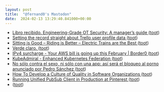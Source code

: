 ```yaml
---
layout: post
title:  "@fernand0's Mastodon"
date:  2024-02-13 13:29:40.841000+00:00
---
```

*  [Libro recibido. Engineering-Grade OT Security: A manager’s guide ](https://fotografiasenmovimiento.wordpress.com/2024/02/13/libro-recibido-engineering-grade-ot-security-a-managers-guide) ([toot](https://mastodon.social/@fernand0/111924411160407524))
*  [Setting the record straight about Trello user profile data ](https://community.atlassian.com/t5/Trello-articles/Setting-the-record-straight-about-Trello-user-profile-data/ba-p/258725) ([toot](https://mastodon.social/@fernand0/111924397188084012))
*  [Sitting is Good – Riding is Better – Electric Trains are the Best ](https://transportationhistory.org/2018/05/31/sitting-is-good-riding-is-better-electric-trains-are-the-best) ([toot](https://mastodon.social/@fernand0/111921868159542510))
*  [Verde claro. ](https://avecesunafoto.wordpress.com/2024/02/12/verde-claro) ([toot](https://mastodon.social/@fernand0/111919708122791655))
*  [IPv4 surcharge - Your AWS bill is going up this February \| Border0 ](https://www.border0.com/blogs/ipv4-surcharge---your-aws-bill-is-going-up-this-februar) ([toot](https://mastodon.social/@fernand0/111919542232045573))
*  [KubeAdmiral - Enhanced Kubernetes Federation   ](https://bytedance.larkoffice.com/docx/NkCXddM44oXSTnxeDeVcu6BfnFd) ([toot](https://mastodon.social/@fernand0/111919422235765608))
*  [No sólo contra el sexo, ni sólo con una app: así será el bloqueo al porno anunciado por Pedro Sánchez ](https://www.elespanol.com/elandroidelibre/noticias-y-novedades/20240129/no-solo-sexo-app-bloqueo-porno-anunciado-pedro-sanchez/828667306_0.htm) ([toot](https://mastodon.social/@fernand0/111919305872712372))
*  [How To Develop a Culture of Quality in Software Organizations ](https://www.infoq.com/news/2024/02/culture-quality-software-orgs) ([toot](https://mastodon.social/@fernand0/111919145998400761))
*  [Running Unified PubSub Client in Production at Pinterest ](https://medium.com/pinterest-engineering/running-unified-pubsub-client-in-production-at-pinterest-64ae2e721da) ([toot](https://mastodon.social/@fernand0/111919069701278648))
*  [ ](https://c.im/@elliot) ([toot](https://mastodon.social/@fernand0/111918953434085847))
